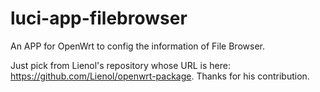 # luci-app-filebrowser
An APP for OpenWrt to config the information of File Browser.

Just pick from Lienol's repository whose URL is here: https://github.com/Lienol/openwrt-package.
Thanks for his contribution.
